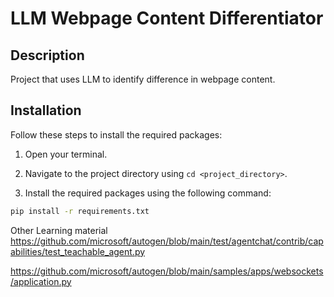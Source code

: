 # LLM Webpage Content Differentiator

## Description

Project that uses LLM to identify difference in webpage content.

## Installation

Follow these steps to install the required packages:

1. Open your terminal.

2. Navigate to the project directory using `cd <project_directory>`.

3. Install the required packages using the following command:

```bash
pip install -r requirements.txt
```

Other Learning material
https://github.com/microsoft/autogen/blob/main/test/agentchat/contrib/capabilities/test_teachable_agent.py

https://github.com/microsoft/autogen/blob/main/samples/apps/websockets/application.py